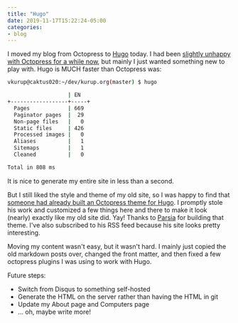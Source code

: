 ```yaml
---
title: "Hugo"
date: 2019-11-17T15:22:24-05:00
categories:
- blog
---
```


I moved my blog from Octopress to [Hugo](https://gohugo.io/) today. I had been [slightly unhappy with Octopress for a while now](https://kurup.org/blog/2014/07/22/pygments-on-arch-linux/), but
mainly I just wanted something new to play with. Hugo is MUCH faster than Octopress was:

```bash
vkurup@caktus020:~/dev/kurup.org(master) $ hugo

                   | EN   
+------------------+-----+
  Pages            | 669  
  Paginator pages  |  29  
  Non-page files   |   0  
  Static files     | 426  
  Processed images |   0  
  Aliases          |   1  
  Sitemaps         |   1  
  Cleaned          |   0  

Total in 808 ms
```

It is nice to generate my entire site in less than a second. 

But I still liked the style and theme of my old site, so I was happy to find that [someone had already built an Octopress theme for Hugo](https://themes.gohugo.io/hugo-octopress/). I promptly
stole his work and customized a few things here and there to make it look (nearly) exactly like my
old site did. Yay! Thanks to [Parsia](https://parsiya.net/) for building that theme. I've also
subscribed to his RSS feed because his site looks pretty interesting.

Moving my content wasn't easy, but it wasn't hard. I mainly just copied the old markdown posts over,
changed the front matter, and then fixed a few octopress plugins I was using to work with Hugo. 

Future steps:

- Switch from Disqus to something self-hosted
- Generate the HTML on the server rather than having the HTML in git
- Update my About page and Computers page
- ... oh, maybe write more!

